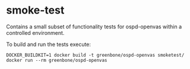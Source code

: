 # smoke-test

Contains a small subset of functionality tests for ospd-openvas within a controlled environment.

To build and run the tests execute:

```
DOCKER_BUILDKIT=1 docker build -t greenbone/ospd-openvas smoketest/
docker run --rm greenbone/ospd-openvas
```

